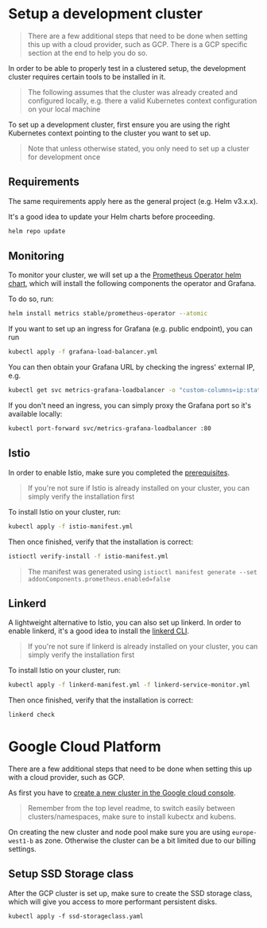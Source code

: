 # Setup a development cluster

> There are a few additional steps that need to be done when setting this up with a cloud provider, such as GCP.
> There is a GCP specific section at the end to help you do so.

In order to be able to properly test in a clustered setup, the development cluster requires
certain tools to be installed in it.

> The following assumes that the cluster was already created and configured locally, e.g. there
> a valid Kubernetes context configuration on your local machine

To set up a development cluster, first ensure you are using the right Kubernetes context pointing to
the cluster you want to set up.

> Note that unless otherwise stated, you only need to set up a cluster for development once

## Requirements

The same requirements apply here as the general project (e.g. Helm v3.x.x).

It's a good idea to update your Helm charts before proceeding.

```sh
helm repo update
```

## Monitoring

To monitor your cluster, we will set up a the [Prometheus Operator helm chart](https://github.com/helm/charts/tree/master/stable/prometheus-operator),
which will install the following components the operator and Grafana.

To do so, run:

```sh
helm install metrics stable/prometheus-operator --atomic
```

If you want to set up an ingress for Grafana (e.g. public endpoint), you can run

```sh
kubectl apply -f grafana-load-balancer.yml
```

You can then obtain your Grafana URL by checking the ingress' external IP, e.g.

```sh
kubectl get svc metrics-grafana-loadbalancer -o "custom-columns=ip:status.loadBalancer.ingress[0].ip"
```

If you don't need an ingress, you can simply proxy the Grafana port so it's available locally:

```sh
kubectl port-forward svc/metrics-grafana-loadbalancer :80
```

## Istio

In order to enable Istio, make sure you completed the [prerequisites](https://istio.io/docs/setup/install/istioctl/#prerequisites).

> If you're not sure if Istio is already installed on your cluster, you can simply verify the installation first

To install Istio on your cluster, run:

```sh
kubectl apply -f istio-manifest.yml
```

Then once finished, verify that the installation is correct:

```sh
istioctl verify-install -f istio-manifest.yml
```

> The manifest was generated using `istioctl manifest generate --set addonComponents.prometheus.enabled=false`

## Linkerd

A lightweight alternative to Istio, you can also set up linkerd. In order to enable linkerd, it's a good idea to install the [linkerd CLI](https://linkerd.io/2/getting-started/#step-1-install-the-cli).

> If you're not sure if linkerd is already installed on your cluster, you can simply verify the installation first

To install Istio on your cluster, run:

```sh
kubectl apply -f linkerd-manifest.yml -f linkerd-service-monitor.yml
```

Then once finished, verify that the installation is correct:

```sh
linkerd check
```

# Google Cloud Platform

There are a few additional steps that need to be done when setting this up with a cloud provider, such as GCP.

As first you have to [create a new cluster in the Google cloud console](https://cloud.google.com/kubernetes-engine/docs/how-to/creating-a-cluster?hl=de). 

> Remember from the top level readme, to switch easily between clusters/namespaces, make sure to install kubectx and kubens.

On creating the new cluster and node pool make sure you are using `europe-west1-b` as zone. Otherwise the cluster can be a bit limited due to our billing settings.

## Setup SSD Storage class

After the GCP cluster is set up, make sure to create the SSD storage class, which will give you access to more performant persistent disks.

```
kubectl apply -f ssd-storageclass.yaml
```
